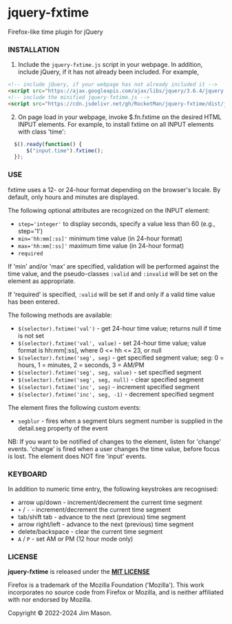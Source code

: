 # jquery-fxtime
Firefox-like time plugin for jQuery

### INSTALLATION

1. Include the `jquery-fxtime.js` script in your webpage.  In
addition, include jQuery, if it has not already been included.  For
example,

```html
<!-- include jQuery, if your webpage has not already included it -->
<script src="https://ajax.googleapis.com/ajax/libs/jquery/3.6.4/jquery.min.js"></script>
<!-- include the minified jquery-fxtime.js -->
<script src="https://cdn.jsdelivr.net/gh/RocketMan/jquery-fxtime/dist/jquery-fxtime.min.js"></script>
```

2. On page load in your webpage, invoke $.fn.fxtime on the desired
HTML INPUT elements.  For example, to install fxtime on all INPUT
elements with class 'time':

```javascript
  $().ready(function() {
      $("input.time").fxtime();
  });
```

### USE

fxtime uses a 12- or 24-hour format depending on the browser's locale.
By default, only hours and minutes are displayed.

The following optional attributes are recognized on the INPUT element:

* `step='integer'`
      to display seconds, specify a value less than 60 (e.g., step='1')
* `min='hh:mm[:ss]'`
      minimum time value (in 24-hour format)
* `max='hh:mm[:ss]'`
      maximum time value (in 24-hour format)
* `required`

If 'min' and/or 'max' are specified, validation will be performed
against the time value, and the pseudo-classes `:valid` and `:invalid`
will be set on the element as appropriate.

If 'required' is specified, `:valid` will be set if and only if a valid
time value has been entered.


The following methods are available:

* `$(selector).fxtime('val')` - get 24-hour time value;
      returns null if time is not set
* `$(selector).fxtime('val', value)` - set 24-hour time value;
      value format is hh:mm[:ss], where 0 <= hh <= 23, or null
* `$(selector).fxtime('seg', seg)` - get specified segment value;
      seg:  0 = hours, 1 = minutes, 2 = seconds, 3 = AM/PM
* `$(selector).fxtime('seg', seg, value)` - set specified segment
* `$(selector).fxtime('seg', seg, null)` - clear specified segment
* `$(selector).fxtime('inc', seg)` - increment specified segment
* `$(selector).fxtime('inc', seg, -1)` - decrement specified segment

The element fires the following custom events:

* `segblur` - fires when a segment blurs
      segment number is supplied in the detail.seg property of the event

NB: If you want to be notified of changes to the element, listen for
'change' events.  'change' is fired when a user changes the time value,
before focus is lost.  The element does NOT fire 'input' events.

### KEYBOARD

In addition to numeric time entry, the following keystrokes are
recognised:

* arrow up/down - increment/decrement the current time segment
* `+` / `-` - increment/decrement the current time segment
* tab/shift tab - advance to the next (previous) time segment
* arrow right/left - advance to the next (previous) time segment
* delete/backspace - clear the current time segment
* `A` / `P` - set AM or PM (12 hour mode only)

### LICENSE

**jquery-fxtime** is released under the
[**MIT LICENSE**](https://mit-license.org/)

Firefox is a trademark of the Mozilla Foundation ('Mozilla').  This
work incorporates no source code from Firefox or Mozilla, and is
neither affiliated with nor endorsed by Mozilla.

Copyright &copy; 2022-2024 Jim Mason.
